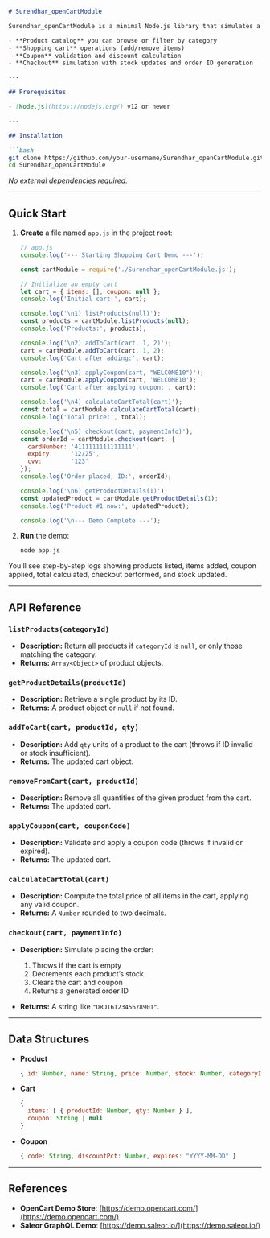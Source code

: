 ````markdown
# Surendhar_openCartModule

Surendhar_openCartModule is a minimal Node.js library that simulates a simple e-commerce backend:

- **Product catalog** you can browse or filter by category  
- **Shopping cart** operations (add/remove items)  
- **Coupon** validation and discount calculation  
- **Checkout** simulation with stock updates and order ID generation  

---

## Prerequisites

- [Node.js](https://nodejs.org/) v12 or newer

---

## Installation

```bash
git clone https://github.com/your-username/Surendhar_openCartModule.git
cd Surendhar_openCartModule
````

*No external dependencies required.*

---

## Quick Start

1. **Create** a file named `app.js` in the project root:

   ```js
   // app.js
   console.log('--- Starting Shopping Cart Demo ---');

   const cartModule = require('./Surendhar_openCartModule.js');

   // Initialize an empty cart
   let cart = { items: [], coupon: null };
   console.log('Initial cart:', cart);

   console.log('\n1) listProducts(null)');
   const products = cartModule.listProducts(null);
   console.log('Products:', products);

   console.log('\n2) addToCart(cart, 1, 2)');
   cart = cartModule.addToCart(cart, 1, 2);
   console.log('Cart after adding:', cart);

   console.log('\n3) applyCoupon(cart, "WELCOME10")');
   cart = cartModule.applyCoupon(cart, 'WELCOME10');
   console.log('Cart after applying coupon:', cart);

   console.log('\n4) calculateCartTotal(cart)');
   const total = cartModule.calculateCartTotal(cart);
   console.log('Total price:', total);

   console.log('\n5) checkout(cart, paymentInfo)');
   const orderId = cartModule.checkout(cart, {
     cardNumber: '4111111111111111',
     expiry:     '12/25',
     cvv:        '123'
   });
   console.log('Order placed, ID:', orderId);

   console.log('\n6) getProductDetails(1)');
   const updatedProduct = cartModule.getProductDetails(1);
   console.log('Product #1 now:', updatedProduct);

   console.log('\n--- Demo Complete ---');
   ```

2. **Run** the demo:

   ```bash
   node app.js
   ```

You’ll see step-by-step logs showing products listed, items added, coupon applied, total calculated, checkout performed, and stock updated.

---

## API Reference

### `listProducts(categoryId)`

* **Description:** Return all products if `categoryId` is `null`, or only those matching the category.
* **Returns:** `Array<Object>` of product objects.

### `getProductDetails(productId)`

* **Description:** Retrieve a single product by its ID.
* **Returns:** A product object or `null` if not found.

### `addToCart(cart, productId, qty)`

* **Description:** Add `qty` units of a product to the cart (throws if ID invalid or stock insufficient).
* **Returns:** The updated cart object.

### `removeFromCart(cart, productId)`

* **Description:** Remove all quantities of the given product from the cart.
* **Returns:** The updated cart.

### `applyCoupon(cart, couponCode)`

* **Description:** Validate and apply a coupon code (throws if invalid or expired).
* **Returns:** The updated cart.

### `calculateCartTotal(cart)`

* **Description:** Compute the total price of all items in the cart, applying any valid coupon.
* **Returns:** A `Number` rounded to two decimals.

### `checkout(cart, paymentInfo)`

* **Description:** Simulate placing the order:

  1. Throws if the cart is empty
  2. Decrements each product’s stock
  3. Clears the cart and coupon
  4. Returns a generated order ID
* **Returns:** A string like `"ORD1612345678901"`.

---

## Data Structures

* **Product**

  ```js
  { id: Number, name: String, price: Number, stock: Number, categoryId: Number }
  ```
* **Cart**

  ```js
  {
    items: [ { productId: Number, qty: Number } ],
    coupon: String | null
  }
  ```
* **Coupon**

  ```js
  { code: String, discountPct: Number, expires: "YYYY-MM-DD" }
  ```

---

## References

* **OpenCart Demo Store**: [https://demo.opencart.com/](https://demo.opencart.com/)
* **Saleor GraphQL Demo**: [https://demo.saleor.io/](https://demo.saleor.io/)

```
```
